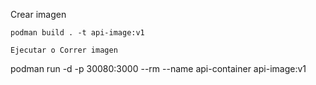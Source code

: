 Crear imagen
```
podman build . -t api-image:v1

Ejecutar o Correr imagen
```
podman run -d -p 30080:3000 --rm --name api-container api-image:v1


